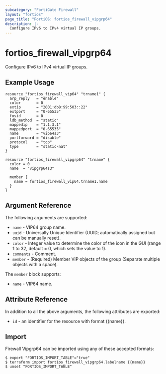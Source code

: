 ```yaml
---
subcategory: "FortiGate Firewall"
layout: "fortios"
page_title: "FortiOS: fortios_firewall_vipgrp64"
description: |-
  Configure IPv6 to IPv4 virtual IP groups.
---
```


# fortios_firewall_vipgrp64
Configure IPv6 to IPv4 virtual IP groups.

## Example Usage

```hcl
resource "fortios_firewall_vip64" "trname1" {
  arp_reply   = "enable"
  color       = 0
  extip       = "2001:db8:99:503::22"
  extport     = "0-65535"
  fosid       = 0
  ldb_method  = "static"
  mappedip    = "1.1.3.1"
  mappedport  = "0-65535"
  name        = "vip64s3"
  portforward = "disable"
  protocol    = "tcp"
  type        = "static-nat"
}

resource "fortios_firewall_vipgrp64" "trname" {
  color = 0
  name  = "vipgrp64s3"

  member {
    name = fortios_firewall_vip64.trname1.name
  }
}
```

## Argument Reference

The following arguments are supported:

* `name` - VIP64 group name.
* `uuid` - Universally Unique Identifier (UUID; automatically assigned but can be manually reset).
* `color` - Integer value to determine the color of the icon in the GUI (range 1 to 32, default = 0, which sets the value to 1).
* `comments` - Comment.
* `member` - (Required) Member VIP objects of the group (Separate multiple objects with a space).

The `member` block supports:

* `name` - VIP64 name.


## Attribute Reference

In addition to all the above arguments, the following attributes are exported:
* `id` - an identifier for the resource with format {{name}}.

## Import

Firewall Vipgrp64 can be imported using any of these accepted formats:
```
$ export "FORTIOS_IMPORT_TABLE"="true"
$ terraform import fortios_firewall_vipgrp64.labelname {{name}}
$ unset "FORTIOS_IMPORT_TABLE"
```
